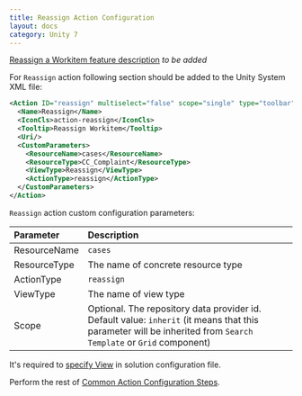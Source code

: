 ```yaml
---
title: Reassign Action Configuration
layout: docs
category: Unity 7
---
```


[Reassign a Workitem feature description](../../features/process-management/reassign) *to be added*

For `Reassign` action following section should be added to the Unity System XML file:

```xml
<Action ID="reassign" multiselect="false" scope="single" type="toolbar">
  <Name>Reassign</Name>
  <IconCls>action-reassign</IconCls>
  <Tooltip>Reassign Workitem</Tooltip>
  <Uri/>
  <CustomParameters>
    <ResourceName>cases</ResourceName>
    <ResourceType>CC_Complaint</ResourceType>
    <ViewType>Reassign</ViewType>
    <ActionType>reassign</ActionType>
  </CustomParameters>
</Action>
```

`Reassign` action custom configuration parameters:

| Parameter   | Description |
|:------------|:------------|
|ResourceName | `cases` |
|ResourceType | The name of concrete resource type |
|ActionType   | `reassign`      |
|ViewType     | The name of view type |
|Scope        | Optional. The repository data provider id. Default value: `inherit` (it means that this parameter will be inherited from `Search Template` or `Grid` component) |

It's required to [specify View](../tags-list/views-tag) in solution configuration file.

Perform the rest of [Common Action Configuration Steps](../actions#common-actions-configuration-steps). 